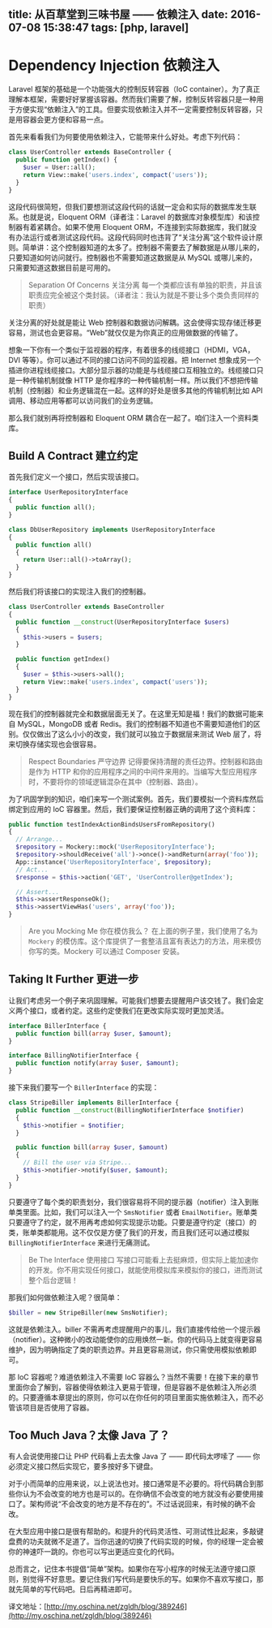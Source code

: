 title: 从百草堂到三味书屋 —— 依赖注入
date: 2016-07-08 15:38:47
tags: [php, laravel]
---

# Dependency Injection 依赖注入

Laravel 框架的基础是一个功能强大的控制反转容器（IoC container）。为了真正理解本框架，需要好好掌握该容器。然而我们需要了解，控制反转容器只是一种用于方便实现“依赖注入”的工具。但要实现依赖注入并不一定需要控制反转容器，只是用容器会更方便和容易一点。

首先来看看我们为何要使用依赖注入，它能带来什么好处。考虑下列代码：

```php
class UserController extends BaseController {
  public function getIndex() {
    $user = User::all();
    return View::make('users.index', compact('users'));
  }
}
```

这段代码很简短，但我们要想测试这段代码的话就一定会和实际的数据库发生联系。也就是说，Eloquent ORM（译者注：Laravel 的数据库对象模型库）和该控制器有着紧耦合。如果不使用 Eloquent ORM，不连接到实际数据库，我们就没有办法运行或者测试这段代码。这段代码同时也违背了“关注分离”这个软件设计原则。简单讲：这个控制器知道的太多了。控制器不需要去了解数据是从哪儿来的，只要知道如何访问就行。控制器也不需要知道这数据是从 MySQL 或哪儿来的，只需要知道这数据目前是可用的。

> Separation Of Concerns 关注分离
> 每一个类都应该有单独的职责，并且该职责应完全被这个类封装。（译者注：我认为就是不要让多个类负责同样的职责）

关注分离的好处就是能让 Web 控制器和数据访问解耦。这会使得实现存储迁移更容易，测试也会更容易。“Web”就仅仅是为你真正的应用做数据的传输了。

想象一下你有一个类似于监视器的程序，有着很多的线缆接口（HDMI，VGA，DVI 等等）。你可以通过不同的接口访问不同的监视器。把 Internet 想象成另一个插进你进程线缆接口。大部分显示器的功能是与线缆接口互相独立的。线缆接口只是一种传输机制就像 HTTP 是你程序的一种传输机制一样。所以我们不想把传输机制（控制器）和业务逻辑混在一起。这样的好处是很多其他的传输机制比如 API 调用、移动应用等都可以访问我们的业务逻辑。

那么我们就别再将控制器和 Eloquent ORM 耦合在一起了。咱们注入一个资料类库。

## Build A Contract 建立约定

首先我们定义一个接口，然后实现该接口。

```php
interface UserRepositoryInterface
{
  public function all();
}

class DbUserRepository implements UserRepositoryInterface
{
  public function all()
  {
    return User::all()->toArray();
  }
}
```

然后我们将该接口的实现注入我们的控制器。

```php
class UserController extends BaseController
{
  public function __construct(UserRepositoryInterface $users)
  {
    $this->users = $users;
  }

  public function getIndex()
  {
    $user = $this->users->all();
    return View::make('users.index', compact('users'));
  }
}
```

现在我们的控制器就完全和数据层面无关了。在这里无知是福！我们的数据可能来自 MySQL，MongoDB 或者 Redis。我们的控制器不知道也不需要知道他们的区别。仅仅做出了这么小小的改变，我们就可以独立于数据层来测试 Web 层了，将来切换存储实现也会很容易。

> Respect Boundaries 严守边界
> 记得要保持清醒的责任边界。控制器和路由是作为 HTTP 和你的应用程序之间的中间件来用的。当编写大型应用程序时，不要将你的领域逻辑混杂在其中（控制器、路由）。

为了巩固学到的知识，咱们来写一个测试案例。首先，我们要模拟一个资料库然后绑定到应用的 IoC 容器里。然后，我们要保证控制器正确的调用了这个资料库：

```php
public function testIndexActionBindsUsersFromRepository()
{
  // Arrange...
  $repository = Mockery::mock('UserRepositoryInterface');
  $repository->shouldReceive('all')->once()->andReturn(array('foo'));
  App::instance('UserRepositoryInterface', $repository);
  // Act...
  $response = $this->action('GET', 'UserController@getIndex');

  // Assert...
  $this->assertResponseOk();
  $this->assertViewHas('users', array('foo'));
}
```

> Are you Mocking Me 你在模仿我么？
> 在上面的例子里，我们使用了名为 `Mockery` 的模仿库。这个库提供了一套整洁且富有表达力的方法，用来模仿你写的类。Mockery 可以通过 Composer 安装。

## Taking It Further 更进一步

让我们考虑另一个例子来巩固理解。可能我们想要去提醒用户该交钱了。我们会定义两个接口，或者约定。这些约定使我们在更改实际实现时更加灵活。

```php
interface BillerInterface {
  public function bill(array $user, $amount);
}

interface BillingNotifierInterface {
  public function notify(array $user, $amount);
}
```

接下来我们要写一个 `BillerInterface` 的实现：

```php
class StripeBiller implements BillerInterface {
  public function __construct(BillingNotifierInterface $notifier)
  {
    $this->notifier = $notifier;
  }

  public function bill(array $user, $amount)
  {
    // Bill the user via Stripe...
    $this->notifier->notify($user, $amount);
  }
}
```

只要遵守了每个类的职责划分，我们很容易将不同的提示器（notifier）注入到账单类里面。比如，我们可以注入一个 `SmsNotifier` 或者 `EmailNotifier`。账单类只要遵守了约定，就不用再考虑如何实现提示功能。只要是遵守约定（接口）的类，账单类都能用。这不仅仅是方便了我们的开发，而且我们还可以通过模拟 `BillingNotifierInterface` 来进行无痛测试。

> Be The Interface 使用接口
> 写接口可能看上去挺麻烦，但实际上能加速你的开发。你不用实现任何接口，就能使用模拟库来模拟你的接口，进而测试整个后台逻辑！

那我们如何做依赖注入呢？很简单：

```php
$biller = new StripeBiller(new SmsNotifier);
```

这就是依赖注入。biller 不需再考虑提醒用户的事儿，我们直接传给他一个提示器（notifier）。这种微小的改动能使你的应用焕然一新。你的代码马上就变得更容易维护，因为明确指定了类的职责边界。并且更容易测试，你只需使用模拟依赖即可。

那 IoC 容器呢？难道依赖注入不需要 IoC 容器么？当然不需要！在接下来的章节里面你会了解到，容器使得依赖注入更易于管理，但是容器不是依赖注入所必须的。只要遵循本章提出的原则，你可以在你任何的项目里面实施依赖注入，而不必管该项目是否使用了容器。

## Too Much Java？太像 Java 了？

有人会说使用接口让 PHP 代码看上去太像 Java 了 —— 即代码太啰嗦了 —— 你必须定义接口然后实现它，要多按好多下键盘。

对于小而简单的应用来说，以上说法也对。接口通常是不必要的。将代码耦合到那些你认为不会改变的地方也是可以的。在你确信不会改变的地方就没有必要使用接口了。架构师说“不会改变的地方是不存在的”。不过话说回来，有时候的确不会改。

在大型应用中接口是很有帮助的。和提升的代码灵活性、可测试性比起来，多敲键盘费的功夫就微不足道了。当你迅速的切换了代码实现的时候，你的经理一定会被你的神速吓一跳的。你也可以写出更适应变化的代码。

总而言之，记住本书提倡“简单”架构。如果你在写小程序的时候无法遵守接口原则，别觉得不好意思。要记住我们写代码是要快乐的写。如果你不喜欢写接口，那就先简单的写代码吧。日后再精进即可。


译文地址：[http://my.oschina.net/zgldh/blog/389246](http://my.oschina.net/zgldh/blog/389246)